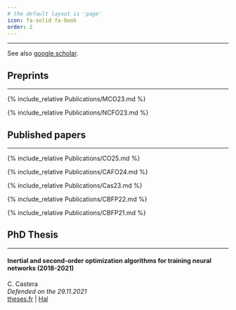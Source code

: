 ```yaml
---
# the default layout is 'page'
icon: fa-solid fa-book
order: 2
---
```

---------

See also [google scholar](https://scholar.google.fr/citations?user=FjQAMMUAAAAJ&hl/).


## Preprints
---------

{% include_relative Publications/MCO23.md %}

{% include_relative Publications/NCFO23.md %}

## Published papers
---------

{% include_relative Publications/CO25.md %}

{% include_relative Publications/CAFO24.md %}

{% include_relative Publications/Cas23.md %}

{% include_relative Publications/CBFP22.md %}

{% include_relative Publications/CBFP21.md %}

## PhD Thesis
---------

#### Inertial and second-order optimization algorithms for training neural networks (2018-2021)

C. Castera  
_Defended on the 29.11.2021_  
[theses.fr](https://www.theses.fr/2021INPT0107) \| [Hal](https://theses.hal.science/tel-04186508)
